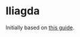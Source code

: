 # Iliagda

Initially based on [this guide](https://www.bibletranslation.ws/down/Pharr_Homeric_Greek.pdf).
